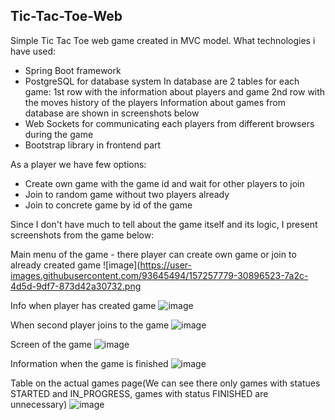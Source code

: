 ## Tic-Tac-Toe-Web
Simple Tic Tac Toe web game created in MVC model.
What technologies i have used:
- Spring Boot framework
- PostgreSQL for database system
    In database are 2 tables for each game:
    1st row with the information about players and game
    2nd row with the moves history of the players
    Information about games from database are shown in screenshots below
- Web Sockets for communicating each players from different browsers during the game
- Bootstrap library in frontend part

As a player we have few options:
- Create own game with the game id and wait for other players to join 
- Join to random game without two players already
- Join to concrete game by id of the game

Since I don't have much to tell about the game itself and its logic, I present screenshots from the game below:

Main menu of the game - there player can create own game or join to already created game
![image](https://user-images.githubusercontent.com/93645494/157257779-30896523-7a2c-4d5d-9df7-873d42a30732.png

Info when player has created game
![image](https://user-images.githubusercontent.com/93645494/157257977-c2b3232f-5ae9-4c20-b1b7-d94a2a09c995.png)

When second player joins to the game
![image](https://user-images.githubusercontent.com/93645494/157258042-25625bc0-c6ad-4186-918f-e706402b21e9.png)

Screen of the game
![image](https://user-images.githubusercontent.com/93645494/157258139-ed340bbf-8bcd-479c-bfe8-305c7e1f7975.png)

Information when the game is finished
![image](https://user-images.githubusercontent.com/93645494/157258200-06e987cf-6c39-4da2-b3e4-3515615a753b.png)

Table on the actual games page(We can see there only games with statues STARTED and IN_PROGRESS, games with status FINISHED are unnecessary)
![image](https://user-images.githubusercontent.com/93645494/157258437-2dda1cff-3171-416c-bb3f-5673182341ab.png)




